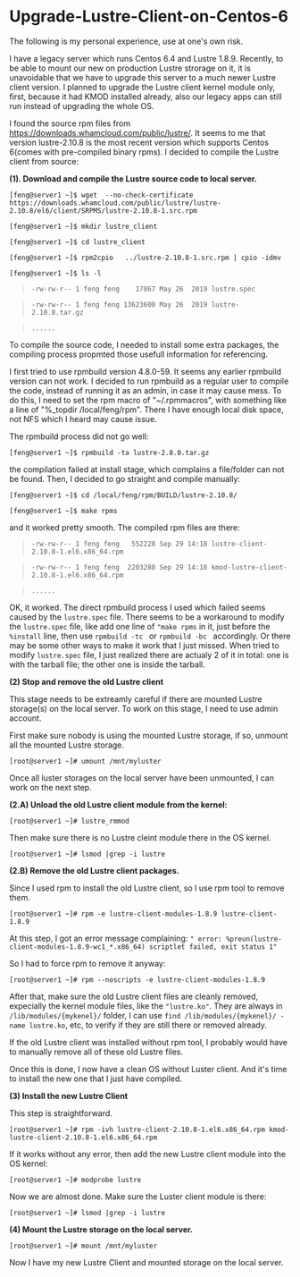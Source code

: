 # Upgrade-Lustre-Client-on-Centos-6

The following is my personal experience, use at one's own risk.

I have a legacy server which runs Centos 6.4 and Lustre 1.8.9. Recently, to be able to mount our new on production Lustre strorage on it, it is unavoidable that we have to upgrade this server to a much newer Lustre client version. I planned to upgrade the Lustre client kernel module only, first, because it had KMOD installed already, also our legacy apps can still run instead of upgrading the whole OS.

I found the source rpm files from https://downloads.whamcloud.com/public/lustre/. It seems to me that version lustre-2.10.8 is the most recent version which supports Centos 6(comes with pre-compiled binary rpms). I decided to compile the Lustre client from source:


**(1). Download and compile the Lustre source code to local server.**

```[feng@server1 ~]$ wget  --no-check-certificate https://downloads.whamcloud.com/public/lustre/lustre-2.10.8/el6/client/SRPMS/lustre-2.10.8-1.src.rpm```

```[feng@server1 ~]$ mkdir lustre_client```

```[feng@server1 ~]$ cd lustre_client```

```[feng@server1 ~]$ rpm2cpio   ../lustre-2.10.8-1.src.rpm | cpio -idmv```

```[feng@server1 ~]$ ls -l```
>```-rw-rw-r-- 1 feng feng    17867 May 26  2019 lustre.spec```

>```-rw-rw-r-- 1 feng feng 13623600 May 26  2019 lustre-2.10.8.tar.gz```

>```......```

To compile the source code, I needed to install some extra packages, the compiling process propmted those usefull information for referencing.

I first tried to use rpmbuild version 4.8.0-59. It seems any earlier rpmbuild version can not work. I decided to run rpmbuild as a regular user to compile the code, instead of running it as an admin, in case it may cause mess. To do this, I need to set the rpm macro of "~/.rpmmacros", with something like a line of "%_topdir    /local/feng/rpm". There I have enough local disk space, not NFS which I heard may cause issue.

The rpmbuild process did not go well:

```[feng@server1 ~]$ rpmbuild -ta lustre-2.8.0.tar.gz ```

the compilation failed at install stage, which complains a file/folder can not be found. Then, I decided to go straight and compile manually:

```[feng@server1 ~]$ cd /local/feng/rpm/BUILD/lustre-2.10.8/```

```[feng@server1 ~]$ make rpms```

and it worked pretty smooth. The compiled rpm files are there:

>```-rw-rw-r-- 1 feng feng   552228 Sep 29 14:18 lustre-client-2.10.8-1.el6.x86_64.rpm```

>```-rw-rw-r-- 1 feng feng  2203280 Sep 29 14:18 kmod-lustre-client-2.10.8-1.el6.x86_64.rpm```

>```......```

OK, it worked. The direct rpmbuild process I used which failed seems caused by the ```lustre.spec``` file. There seems to be a workaround to modify the ```lustre.spec``` file, like add one line of ```"make rpms``` in it, just before the ```%install``` line, then use ```rpmbuild -tc ``` or ```rpmbuild -bc ``` accordingly. Or there may be some other ways to make it work that I just missed. When tried to modify ```lustre.spec``` file, I just realized there are actualy 2 of it in total: one is with the tarball file; the other one is inside the tarball.

**(2) Stop and remove the old Lustre client**

This stage needs to be extreamly careful if there are mounted Lustre storage(s) on the local server. To work on this stage, I need to use admin account.

First make sure nobody is using the mounted Lustre storage, if so, unmount all the mounted Lustre storage.

```[root@server1 ~]# umount /mnt/myluster```

Once all luster storages on the local server have been unmounted, I can work on the next step.

**(2.A) Unload the old Lustre client module from the kernel:**

```[root@server1 ~]# lustre_rmmod```

Then make sure there is no Lustre cleint module there in the OS kernel.

```[root@server1 ~]# lsmod |grep -i lustre```

**(2.B) Remove the old Lustre client packages.**

Since I used rpm to install the old Lustre client, so I use rpm tool to remove them.

```[root@server1 ~]# rpm -e lustre-client-modules-1.8.9 lustre-client-1.8.9```

At this step, I got an error message complaining: ```" error: %preun(lustre-client-modules-1.8.9-wc1_*.x86_64) scriptlet failed, exit status 1"```

So I had to force rpm to remove it anyway:

```[root@server1 ~]# rpm --noscripts -e lustre-client-modules-1.8.9```

After that, make sure the old Lustre client files are cleanly removed, expecially the kernel module files, like the ```"lustre.ko"```. They are always in ```/lib/modules/{mykenel}/``` folder, I can use ```find /lib/modules/{mykenel}/ -name lustre.ko```, etc, to verify if they are still there or removed already.

If the old Lustre client was installed without rpm tool, I probably would have to manually remove all of these old Lustre files.

Once this is done, I now have a clean OS without Luster client. And it's time to install the new one that I just have compiled.

**(3) Install the new Lustre Client**

This step is straightforward.

```[root@server1 ~]# rpm -ivh lustre-client-2.10.8-1.el6.x86_64.rpm kmod-lustre-client-2.10.8-1.el6.x86_64.rpm```

If it works without any error, then add the new Lustre client module into the OS kernel:

```[root@server1 ~]# modprobe lustre```

Now we are almost done. Make sure the Luster client module is there:


```[root@server1 ~]# lsmod |grep -i lustre```

**(4) Mount the Lustre storage on the local server.**


```[root@server1 ~]# mount /mnt/myluster```

Now I have my new Lustre Client and mounted storage on the local server.


